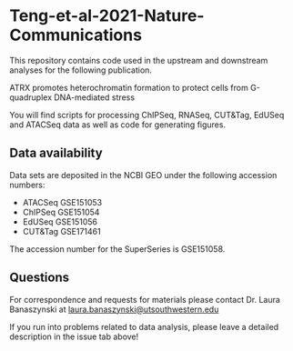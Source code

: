 # Teng-et-al-2021-Nature-Communications

This repository contains code used in the upstream and downstream analyses for the following publication.

ATRX promotes heterochromatin formation to protect cells from G-quadruplex DNA-mediated stress

You will find scripts for processing ChIPSeq, RNASeq, CUT&Tag, EdUSeq and ATACSeq data as well as code for generating figures.

## Data availability
Data sets are deposited in the NCBI GEO under the following accession numbers:

- ATACSeq  GSE151053
- ChIPSeq  GSE151054
- EdUSeq   GSE151056
- CUT&Tag  GSE171461

The accession number for the SuperSeries is GSE151058.

## Questions
For correspondence and requests for materials please contact Dr. Laura Banaszynski at laura.banaszynski@utsouthwestern.edu

If you run into problems related to data analysis, please leave a detailed description in the issue tab above!
